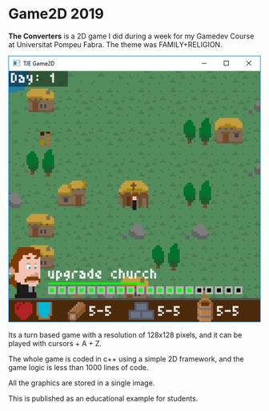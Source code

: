 # Game2D 2019

**The Converters** is a 2D game I did during a week for my Gamedev Course at Universitat Pompeu Fabra. The theme was FAMILY+RELIGION.

![alt text](preview.png)

Its a turn based game with a resolution of 128x128 pixels, and it can be played with cursors + A + Z.

The whole game is coded in c++ using a simple 2D framework, and the game logic is less than 1000 lines of code.

All the graphics are stored in a single image.

This is published as an educational example for students.
